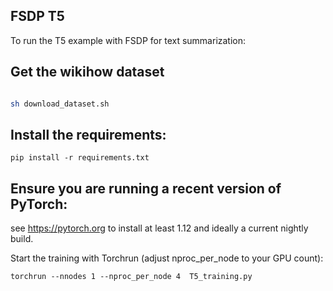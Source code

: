 ## FSDP T5

To run the T5 example with FSDP for text summarization:

## Get the wikihow dataset
```bash

sh download_dataset.sh

```

## Install the requirements:
~~~
pip install -r requirements.txt
~~~
## Ensure you are running a recent version of PyTorch:
see https://pytorch.org to install at least 1.12 and ideally a current nightly build. 

Start the training with Torchrun (adjust nproc_per_node to your GPU count):

```
torchrun --nnodes 1 --nproc_per_node 4  T5_training.py

```
